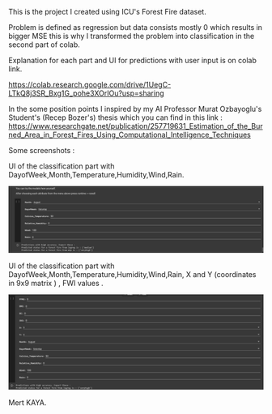This is the project I created using ICU's Forest Fire dataset.

Problem is defined as regression but data consists mostly 0 which results in bigger MSE 
this is why I transformed the problem into classification in the second part of colab.

Explanation for each part and UI for predictions with user input is on colab link.

https://colab.research.google.com/drive/1UegC-LTkQ8j3SR_Bxg1G_pohe3XOrIOu?usp=sharing

In the some position points I inspired by my AI Professor Murat Ozbayoglu's Student's (Recep Bozer's) thesis which you can
find in this link : https://www.researchgate.net/publication/257719631_Estimation_of_the_Burned_Area_in_Forest_Fires_Using_Computational_Intelligence_Techniques


Some screenshots : 

UI of the classification part with DayofWeek,Month,Temperature,Humidity,Wind,Rain.

![Image of Classification UI](https://github.com/mertkaya13/Forestfires-Prediction-with-Machine-Learning/blob/master/Screenshot_1.PNG)


UI of the classification part with DayofWeek,Month,Temperature,Humidity,Wind,Rain, X and Y (coordinates in 9x9 matrix ) , FWI values .

![Image of Classification UI](https://github.com/mertkaya13/Forestfires-Prediction-with-Machine-Learning/blob/master/Screenshot_2.PNG)


Mert KAYA.

